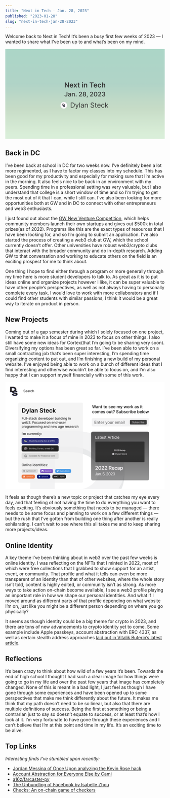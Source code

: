 ```yaml
---
title: "Next in Tech - Jan. 28, 2023"
published: "2023-01-28"
slug: "next-in-tech-jan-28-2023"
---
```


Welcome back to Next in Tech! It’s been a busy first few weeks of 2023 — I wanted to share what I’ve been up to and what’s been on my mind.

![Next in Tech - Jan. 28, 2023](Media/NextInTechJan282023.png)

## Back in DC

I’ve been back at school in DC for two weeks now. I’ve definitely been a lot more regimented, as I have to factor my classes into my schedule. This has been good for my productivity and especially for making sure that I’m active in the morning. It also feels nice to be back in an environment with my peers. Spending time in a professional setting was very valuable, but I also understand that college is a short window of time and so I’m trying to get the most out of it that I can, while I still can. I’ve also been looking for more opportunities both at GW and in DC to connect with other entrepreneurs and web3 enthusiasts.

I just found out about the [GW New Venture Competition](https://newventurecompetition.gwu.edu/), which helps community members launch their own startups and gives out $500k in total prizes(as of 2022). Programs like this are the exact types of resources that I have been looking for, and so I’m going to submit an application. I’ve also started the process of creating a web3 club at GW, which the school currently doesn’t offer. Other universities have robust web3/crypto clubs that interact with the broader community and do in-depth research. Adding GW to that conversation and working to educate others on the field is an exciting prospect for me to think about.

One thing I hope to find either through a program or more generally through my time here is more student developers to talk to. As great as it is to put ideas online and organize projects however I like, it can be super valuable to have other people’s perspectives, as well as not always having to personally complete every task. I would love to work with more collaborators and if I could find other students with similar passions, I think it would be a great way to iterate on product in person.

## New Projects

Coming out of a gap semester during which I solely focused on one project, I wanted to make it a focus of mine in 2023 to focus on other things. I also still have some new ideas for Cortex(that I’m going to be sharing very soon). Diversifying my options has been great so far. I’ve been able to work on a small contracting job that’s been super interesting, I’m spending time organizing content to put out, and I’m finishing a new build of my personal website. I’ve enjoyed being able to work on a bunch of different ideas that I find interesting and otherwise wouldn’t be able to focus on, and I’m also happy that I can support myself financially with some of this work.

![A preview of my personal site](Media/DSSiteMockupJan23.png)

It feels as though there’s a new topic or project that catches my eye every day, and that feeling of not having the time to do everything you want to feels exciting. It’s obviously something that needs to be managed — there needs to be some focus and planning to work on a few different things — but the rush that I’ve gotten from building one thing after another is really exhilarating. I can’t wait to see where this all takes me and to keep sharing more projects/ideas.

## Online Identity

A key theme I’ve been thinking about in web3 over the past few weeks is online identity. I was reflecting on the NFTs that I minted in 2022, most of which were free collections that I grabbed to show support for an artist, event, or community. That profile and what it tells can even be more transparent of an identity than that of other websites, where the whole story isn’t told, content is highly edited, or community isn’t as strong. As more ways to take action on-chain become available, I see a web3 profile playing an important role in how we shape our personal identities. And what if I moved around as different parts of that profile depending on what website I’m on, just like you might be a different person depending on where you go physically?

It seems as though identity could be a big theme for crypto in 2023, and there are tons of new advancements to crypto identity yet to come. Some example include Apple passkeys, account abstraction with ERC 4337, as well as certain stealth address approaches [laid out in Vitalik Buterin’s latest article](https://vitalik.eth.limo/general/2023/01/20/stealth.html).

## Reflections

It’s been crazy to think about how wild of a few years it’s been. Towards the end of high school I thought I had such a clear image for how things were going to go in my life and over the past few years that image has completely changed. None of this is meant in a bad light, I just feel as though I have gone through some experiences and have been opened up to some perspectives that make me think differently about the future. It makes me think that my path doesn’t need to be so linear, but also that there are multiple definitions of success. Being the first at something or being a contrarian just to say so doesn’t equate to success, or at least that’s how I look at it. I’m very fortunate to have gone through these experiences and I can’t believe that I’m at this point and time in my life. It’s an exciting time to be alive.

## Top Links

_Interesting finds I’ve stumbled upon recently:_
- [Jordan Messina of Once Upon analyzing the Kevin Rose hack](https://twitter.com/jordanmessina/status/1618822994784325635)
- [Account Abstraction for Everyone Else by Cami](https://camiinthisthang.substack.com/p/account-abstraction-for-everyone)
- [a16z/farcaster-py](https://github.com/a16z/farcaster-py)
- [The Unbundling of Facebook by Isabelle Zhou](https://isabelle-zhou.medium.com/the-unbundling-of-facebook-bdab311aa27f)
- [Checks: An on-chain game of checkers](https://gate.highlight.xyz/page/n20gw5rs)